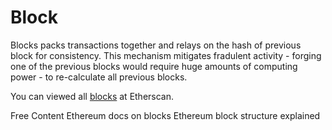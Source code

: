 # Block

Blocks packs transactions together and relays on the hash of previous block for consistency. This mechanism mitigates fradulent activity - forging one of the previous blocks would require huge amounts of computing power - to re-calculate all previous blocks.

You can viewed all [blocks](https://etherscan.io/blocks) at Etherscan.

<ResourceGroupTitle>Free Content</ResourceGroupTitle>
<BadgeLink colorScheme='yellow' badgeText='Read' href='https://ethereum.org/en/developers/docs/blocks/'>Ethereum docs on blocks</BadgeLink>
<BadgeLink colorScheme='yellow' badgeText='Read' href='https://medium.com/@eiki1212/ethereum-block-structure-explained-1893bb226bd6'>Ethereum block structure explained
</BadgeLink>
